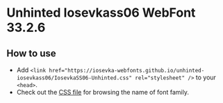 # Unhinted Iosevkass06 WebFont 33.2.6

## How to use

- Add `<link href="https://iosevka-webfonts.github.io/unhinted-iosevkass06/IosevkaSS06-Unhinted.css" rel="stylesheet" />` to your `<head>`.
- Check out the [CSS file](./IosevkaSS06-Unhinted.css) for browsing the name of font family.

